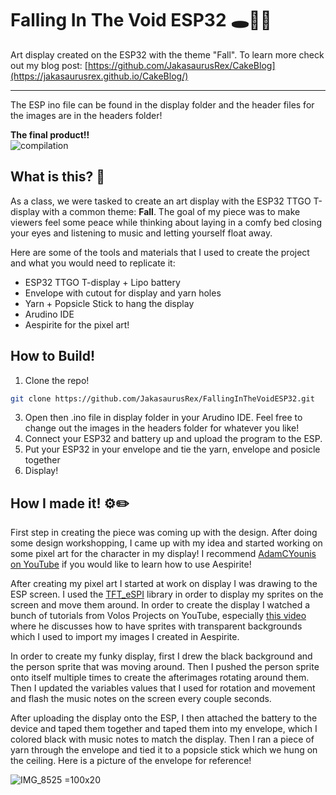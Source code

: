 # Falling In The Void ESP32 🕳️🍂🎵
Art display created on the ESP32 with the theme "Fall". To learn more check out my blog post: [https://github.com/JakasaurusRex/CakeBlog](https://jakasaurusrex.github.io/CakeBlog/)

***

The ESP ino file can be found in the display folder and the header files for the images are in the headers folder!

**The final product!!**\
![compilation](https://github.com/user-attachments/assets/cff865c5-66ac-42ee-b49b-f6057763ecab)

## What is this? 🎨
As a class, we were tasked to create an art display with the ESP32 TTGO T-display with a common theme: **Fall**. The goal of my piece was to make viewers feel some peace while thinking about laying in a comfy bed closing your eyes and listening to music and letting yourself float away. 

Here are some of the tools and materials that I used to create the project and what you would need to replicate it:  
- ESP32 TTGO T-display + Lipo battery
- Envelope with cutout for display and yarn holes
- Yarn + Popsicle Stick to hang the display
- Arudino IDE
- Aespirite for the pixel art!


## How to Build!
1. Clone the repo!
```bash
git clone https://github.com/JakasaurusRex/FallingInTheVoidESP32.git
```
3. Open then .ino file in display folder in your Arudino IDE. Feel free to change out the images in the headers folder for whatever you like! 
4. Connect your ESP32 and battery up and upload the program to the ESP.
5. Put your ESP32 in your envelope and tie the yarn, envelope and posicle together
6. Display!


## How I made it! ⚙️✏️

First step in creating the piece was coming up with the design. After doing some design workshopping, I came up with my idea and started working on some pixel art for the character in my display! I recommend [AdamCYounis on YouTube](https://www.youtube.com/watch?v=59Y6OTzNrhk&t=45s&ab_channel=AdamCYounis) if you would like to learn how to use Aespirite!

After creating my pixel art I started at work on display I was drawing to the ESP screen. I used the [TFT_eSPI](https://github.com/Bodmer/TFT_eSPI) library in order to display my sprites on the screen and move them around. In order to create the display I watched a bunch of tutorials from Volos Projects on YouTube, especially [this video](https://www.youtube.com/watch?v=U4jOFLFNZBI&ab_channel=VolosProjects) where he discusses how to have sprites with transparent backgrounds which I used to import my images I created in Aespirite. 

In order to create my funky display, first I drew the black background and the person sprite that was moving around. Then I pushed the person sprite onto itself multiple times to create the afterimages rotating around them. Then I updated the variables values that I used for rotation and movement and flash the music notes on the screen every couple seconds. 

After uploading the display onto the ESP, I then attached the battery to the device and taped them together and taped them into my envelope, which I colored black with music notes to match the display. Then I ran a piece of yarn through the envelope and tied it to a popsicle stick which we hung on the ceiling. Here is a picture of the envelope for reference!

![IMG_8525 =100x20](https://github.com/user-attachments/assets/43b45b57-20ef-4173-a7bc-2eb4713d1a58)

